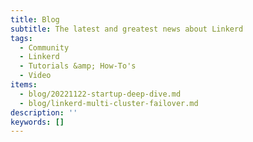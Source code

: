 ```yaml
---
title: Blog
subtitle: The latest and greatest news about Linkerd
tags:
  - Community
  - Linkerd
  - Tutorials &amp; How-To's
  - Video
items:
  - blog/20221122-startup-deep-dive.md
  - blog/linkerd-multi-cluster-failover.md
description: ''
keywords: []
---
```

